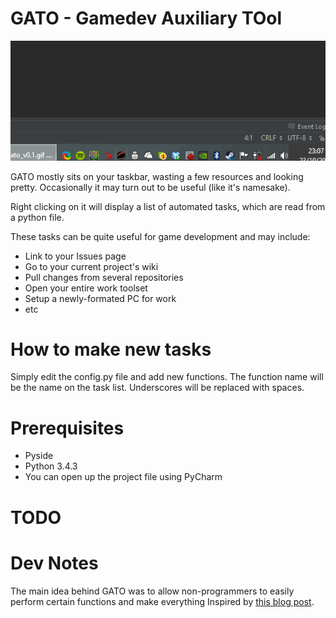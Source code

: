GATO - Gamedev Auxiliary TOol
====

 ![Example Usage](./docs/demo/gato_v0.1.gif)
  
  GATO mostly sits on your taskbar, wasting a few resources and looking pretty. Occasionally it may turn out to be useful (like it's namesake).
  
  Right clicking on it will display a list of automated tasks, which are read from a python file. 
  
  These tasks can be quite useful for game development and may include:
  * Link to your Issues page
  * Go to your current project's wiki
  * Pull changes from several repositories
  * Open your entire work toolset 
  * Setup a newly-formated PC for work
  * etc

How to make new tasks
=====================

Simply edit the config.py file and add new functions. The function name will be the name on the task list. Underscores will be replaced with spaces.

Prerequisites
=============
  * Pyside
  * Python 3.4.3
  * You can open up the project file using PyCharm

TODO
====

Dev Notes
========

The main idea behind GATO was to allow non-programmers to easily perform certain functions and make everything 
Inspired by [this blog post](http://blog.spaceduststudios.com/tools-and-processes-for-remote-game-development-part-2-collaboration).
